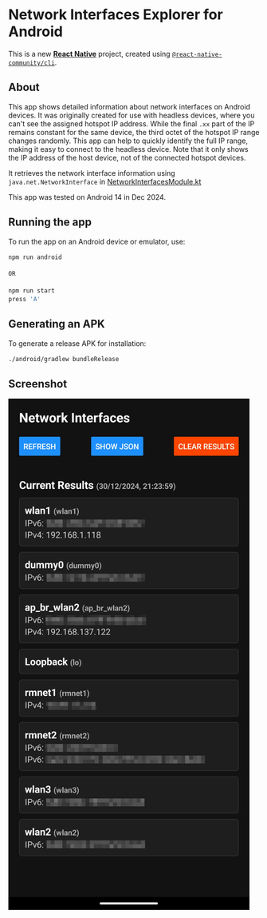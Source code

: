 # Network Interfaces Explorer for Android

This is a new [**React Native**](https://reactnative.dev) project, created using [`@react-native-community/cli`](https://github.com/react-native-community/cli).

## About

This app shows detailed information about network interfaces on Android devices. It was originally created for use with headless devices, where you can't see the assigned hotspot IP address. While the final `.xx` part of the IP remains constant for the same device, the third octet of the hotspot IP range changes randomly. This app can help to quickly identify the full IP range, making it easy to connect to the headless device. Note that it only shows the IP address of the host device, not of the connected hotspot devices. 

It retrieves the network interface information using `java.net.NetworkInterface` in [NetworkInterfacesModule.kt](android/app/src/main/java/com/networkinterfaceshelper/NetworkInterfacesModule.kt)


This app was tested on Android 14 in Dec 2024.

## Running the app

To run the app on an Android device or emulator, use:

```bash
npm run android

OR

npm run start
press 'A'
```

## Generating an APK

To generate a release APK for installation:

```bash
./android/gradlew bundleRelease
```

## Screenshot

![SCREENSHOT](repo/unknown.png?raw=true "Screenshot") 